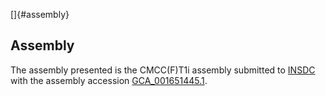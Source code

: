 []{#assembly}

Assembly
--------

The assembly presented is the CMCC(F)T1i assembly submitted to
[INSDC](http://www.insdc.org) with the assembly accession
[GCA\_001651445.1](http://www.ebi.ac.uk/ena/data/view/GCA_001651445.1).
